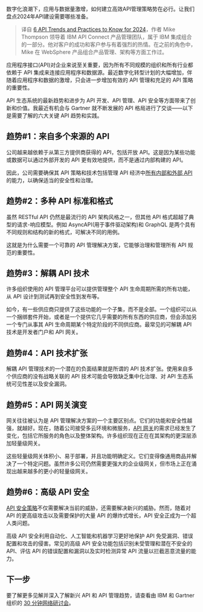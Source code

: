 <!--
title: 2024年API发展六大趋势
cover: https://cdn.thenewstack.io/media/2023/11/ce9be245-api-trends-2024-1024x506.jpg
-->

数字化浪潮下，应用与数据量激增，如何建立高效API管理策略势在必行。让我们盘点2024年API建设需要哪些准备。

> 译自 [6 API Trends and Practices to Know for 2024](https://thenewstack.io/6-api-trends-and-practices-to-know-for-2024/)，作者 Mike Thompson 领导着 IBM API Connect 产品管理团队，属于 IBM 集成组合的一部分。他对客户的成功和客户参与有着强烈的热情。在之前的角色中，Mike 在 WebSphere 产品组合产品管理、架构等方面工作过。

应用程序接口(API)对企业来说至关重要，因为所有不同规模的组织和所有行业都依赖于 API 集成来连接应用程序和数据源。最近数字化转型计划的大幅增加，伴随着应用程序和数据的激增，只会进一步增加有效的 API 管理和充足的 API 策略的重要性。

API 生态系统的最新趋势和进步为 API 开发、API 管理、API 安全等方面带来了创新和价值。我最近有机会与 Gartner 就不断发展的 API 格局进行了交谈——以下是需要了解的六大关键 API 趋势和实践。

## 趋势#1：来自多个来源的 API

公司越来越依赖于从第三方提供商获得的 API，包括开放 API。这是因为某些功能或数据可以通过外部开发的 API 更有效地提供，而不是通过内部构建的 API。

因此，公司需要确保其 API 策略和技术包括管理 API 经济中[所有内部和外部 API](https://thenewstack.io/api-management/) 的能力，以确保适当的安全性和治理。

## 趋势#2：多种 API 标准和格式

虽然 RESTful API 仍然是最流行的 API 架构风格之一，但其他 API 格式超越了典型的请求-响应模型。例如 AsyncAPI(用于事件驱动架构)和 GraphQL 是两个具有不同规则和结构的新的格式，可解决不同的用例。

这就是为什么需要一个可靠的 API 管理解决方案，它能够治理和管理所有 API 规范的重要性。

## 趋势#3：解耦 API 技术

许多组织使用的 API 管理平台可以提供管理整个 API 生命周期所需的所有功能，从 API 设计到测试再到安全性到发布等。

如今，有一些供应商只提供了这些功能的一个子集，而不是全部。一个组织可以从一个捆绑套件开始，或者是一个提供它几乎需要的所有东西的供应商，但会添加另一个专门从事其 API 生命周期某个特定阶段的不同供应商。最常见的可解耦 API 技术是开发者门户和 API 网关。

## 趋势#4：API 技术扩张

解耦 API 管理技术的一个潜在的负面结果就是所谓的 API 技术扩张。使用来自多个供应商的没有战略关联的 API 技术可能会导致缺乏集中化治理、对 API 生态系统可见性差以及安全漏洞。

## 趋势#5：API 网关演变

网关往往被认为是 API 管理解决方案的一个主要区别点。它们的功能和安全性越强，就越好。现在，随着公司接受多云环境和微服务，[API 网关](https://thenewstack.io/the-api-gateway-and-the-future-of-cloud-native-applications/)的需求已经发生了变化，包括它所服务的角色以及整体架构。许多组织现在正在在其架构的更深层添加轻量级网关。

这些轻量级网关体积小、易于部署，并且功能明确定义。它们变得像通用商品并解决了一个特定问题。虽然许多公司仍然需要更强大的企业级网关，但市场上正在涌现出越来越多的更小的轻量级网关。

## 趋势#6：高级 API 安全

[API 安全策略](https://roadmap.sh/best-practices/api-security)不仅需要解决当前的威胁，还需要解决新兴的威胁。然而，随着对 API 的更高级攻击以及需要保护的大量 API 的爆炸式增长，API 安全正成为一个超人类问题。

高级 API 安全利用自动化、人工智能和机器学习更好地保护 API 免受漏洞、错误配置和攻击的侵害。常见的高级 API 安全功能包括识别未受管理和潜在不安全的 API、评估 API 的错误配置和漏洞以及实时检测异常 API 流量以拦截恶意流量的能力。

## 下一步

要了解更多见解并深入了解新兴 API 和 API 管理趋势，请查看由 IBM 和 Gartner 组织的 [30 分钟网络研讨会](http://ibm.webcasts.com/starthere.jsp?ei=1636281&tp_key=ad1cd73bb1&_ga=2.13298295.1101352405.1698074095-803172878.1698074095&_gl=1*4ta0zd*_ga*ODAzMTcyODc4LjE2OTgwNzQwOTU.*_ga_FYECCCS21D*MTY5ODIzMzQxNi4xMS4xLjE2OTgyMzQwOTMuMC4wLjA.)。
